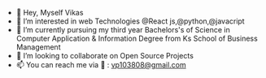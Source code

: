 - 👋 Hey, Myself Vikas 
- 👀 I’m interested in web Technologies @React js,@python,@javacript  
- 🌱 I’m currently pursuing my third year Bachelors's of Science in Computer Application & Information Degree from Ks School of Business Management
- 💞️ I’m looking to collaborate on Open Source Projects 
- 📫 You can reach me via 📧 : vp103808@gmail.com 

<!---
Vikas208/Vikas208 is a ✨ special ✨ repository because its `README.md` (this file) appears on your GitHub profile.
You can click the Preview link to take a look at your changes.
--->

